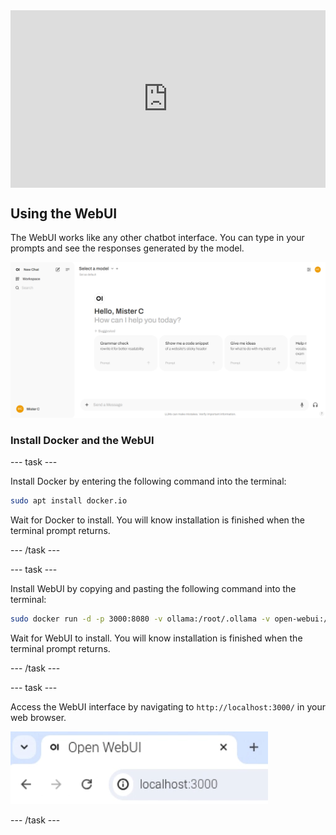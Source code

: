 <html>
  <div style="position: relative; overflow: hidden; padding-top: 56.25%;">
    <iframe style="position: absolute; top: 0; left: 0; right: 0; width: 100%; height: 100%; border: none;" src="https://www.youtube.com/embed/xx0VQ0RJc8A?rel=0&cc_load_policy=1" allowfullscreen allow="accelerometer; autoplay; clipboard-write; encrypted-media; gyroscope; picture-in-picture; web-share">
    </iframe>
  </div>
</html>

## Using the WebUI
The WebUI works like any other chatbot interface. You can type in your prompts and see the responses generated by the model.

![User interface of a web application showing a greeting message "Hello, Mister C" and the question "How can I help you today?". There are four suggested prompts below: "Grammar check", "Show me a code snippet", "Give me ideas", and part of another prompt. The left sidebar includes options for "New Chat", "Workspace", and "Search". The top-right corner shows a circular user icon with "MC" initials.](images/webUI.png)

### Install Docker and the WebUI

--- task ---

Install Docker by entering the following command into the terminal:

```bash
sudo apt install docker.io
```
Wait for Docker to install. You will know installation is finished when the terminal prompt returns.

--- /task ---

--- task ---

Install WebUI by copying and pasting the following command into the terminal:

```bash
sudo docker run -d -p 3000:8080 -v ollama:/root/.ollama -v open-webui:/app/backend/data --name open-webui --restart always ghcr.io/open-webui/open-webui:ollama
```
Wait for WebUI to install. You will know installation is finished when the terminal prompt returns.

--- /task ---

--- task ---

Access the WebUI interface by navigating to `http://localhost:3000/` in your web browser.

![A browser tab titled "Open WebUI" shows the URL "localhost:3000" in the address bar.](images/localhostURL.png)

--- /task ---
